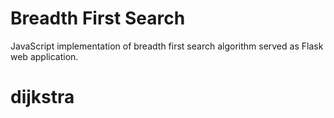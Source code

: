 # Breadth First Search

JavaScript implementation of breadth first search algorithm served as Flask web application.
# dijkstra
